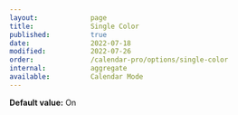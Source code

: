 ```yaml
---
layout:             page
title:              Single Color
published:          true
date:               2022-07-18
modified:           2022-07-26
order:              /calendar-pro/options/single-color
internal:           aggregate
available:          Calendar Mode
---
```

**Default value:** On
